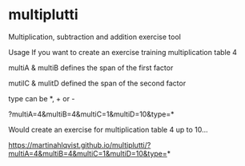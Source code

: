 # multiplutti
Multiplication, subtraction and addition exercise tool 

Usage
If you want to create an exercise training multiplication table 4

multiA & multiB
defines the span of the first factor

mutilC & mulitD
defined the span of the second factor

type can be *, + or -

?multiA=4&multiB=4&multiC=1&multiD=10&type=*

Would create an exercise for multiplication table 4 up to 10...

https://martinahlqvist.github.io/multiplutti/?multiA=4&multiB=4&multiC=1&multiD=10&type=*
